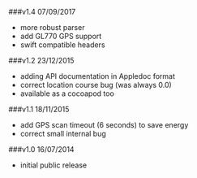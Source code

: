 ###v1.4 07/09/2017
- more robust parser
- add GL770 GPS support
- swift compatible headers

###v1.2 23/12/2015
- adding API documentation in Appledoc format
- correct location course bug (was always 0.0)
- available as a cocoapod too

###v1.1 18/11/2015
- add GPS scan timeout (6 seconds) to save energy
- correct small internal bug

###v1.0 16/07/2014
- initial public release

